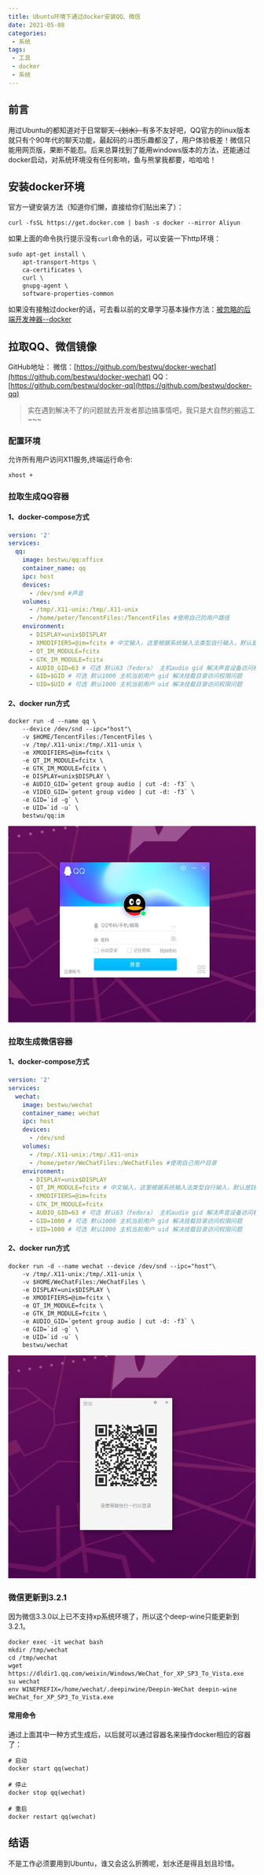```yaml
---
title: Ubuntu环境下通过docker安装QQ、微信
date: 2021-05-08
categories: 
 - 系统
tags:
 - 工具
 - docker
 - 系统
---
```


## 前言
用过Ubuntu的都知道对于日常聊天~~（划水）~~有多不友好吧，QQ官方的linux版本就只有个90年代的聊天功能，最起码的斗图乐趣都没了，用户体验极差！微信只能用网页版，果断不能忍。后来总算找到了能用windows版本的方法，还能通过docker启动，对系统环境没有任何影响，鱼与熊掌我都要，哈哈哈！

## 安装docker环境
官方一键安装方法（知道你们懒，直接给你们贴出来了）：
```
curl -fsSL https://get.docker.com | bash -s docker --mirror Aliyun
```
如果上面的命令执行提示没有`curl`命令的话，可以安装一下http环境：
```
sudo apt-get install \
    apt-transport-https \
    ca-certificates \
    curl \
    gnupg-agent \
    software-properties-common
```
如果没有接触过docker的话，可去看以前的文章学习基本操作方法：[被忽略的后端开发神器--docker](../../backend/201812/20181226-docker.md)

## 拉取QQ、微信镜像
GitHub地址：
微信：[https://github.com/bestwu/docker-wechat](https://github.com/bestwu/docker-wechat)
QQ：[https://github.com/bestwu/docker-qq](https://github.com/bestwu/docker-qq)
>实在遇到解决不了的问题就去开发者那边搞事情吧，我只是大自然的搬运工~~~

### 配置环境
允许所有用户访问X11服务,终端运行命令:
```
xhost +
```

### 拉取生成QQ容器

#### 1、docker-compose方式
```yaml
version: '2'
services:
  qq:
    image: bestwu/qq:office
    container_name: qq
    ipc: host
    devices:
      - /dev/snd #声音
    volumes:
      - /tmp/.X11-unix:/tmp/.X11-unix
      - /home/peter/TencentFiles:/TencentFiles #使用自己的用户路径
    environment:
      - DISPLAY=unix$DISPLAY
      - XMODIFIERS=@im=fcitx # 中文输入，这里根据系统输入法类型自行输入，默认是IBus
      - QT_IM_MODULE=fcitx
      - GTK_IM_MODULE=fcitx
      - AUDIO_GID=63 # 可选 默认63（fedora） 主机audio gid 解决声音设备访问权限问题
      - GID=$GID # 可选 默认1000 主机当前用户 gid 解决挂载目录访问权限问题
      - UID=$UID # 可选 默认1000 主机当前用户 uid 解决挂载目录访问权限问题
```
#### 2、docker run方式
```
docker run -d --name qq \
    --device /dev/snd --ipc="host"\
    -v $HOME/TencentFiles:/TencentFiles \
	-v /tmp/.X11-unix:/tmp/.X11-unix \
    -e XMODIFIERS=@im=fcitx \
    -e QT_IM_MODULE=fcitx \
    -e GTK_IM_MODULE=fcitx \
    -e DISPLAY=unix$DISPLAY \
    -e AUDIO_GID=`getent group audio | cut -d: -f3` \
    -e VIDEO_GID=`getent group video | cut -d: -f3` \
    -e GID=`id -g` \
    -e UID=`id -u` \
    bestwu/qq:im
```
![启动QQ界面](./images/qq_start.png)

### 拉取生成微信容器

#### 1、docker-compose方式
```yaml
version: '2'
services:
  wechat:
    image: bestwu/wechat
    container_name: wechat
    ipc: host
    devices:
      - /dev/snd
    volumes:
      - /tmp/.X11-unix:/tmp/.X11-unix
      - /home/peter/WeChatFiles:/WeChatFiles #使用自己用户目录
    environment:
      - DISPLAY=unix$DISPLAY
      - QT_IM_MODULE=fcitx # 中文输入，这里根据系统输入法类型自行输入，默认是IBus
      - XMODIFIERS=@im=fcitx
      - GTK_IM_MODULE=fcitx
      - AUDIO_GID=63 # 可选 默认63（fedora） 主机audio gid 解决声音设备访问权限问题
      - GID=1000 # 可选 默认1000 主机当前用户 gid 解决挂载目录访问权限问题
      - UID=1000 # 可选 默认1000 主机当前用户 uid 解决挂载目录访问权限问题
```

#### 2、docker run方式
```
docker run -d --name wechat --device /dev/snd --ipc="host"\
    -v /tmp/.X11-unix:/tmp/.X11-unix \
    -v $HOME/WeChatFiles:/WeChatFiles \
    -e DISPLAY=unix$DISPLAY \
    -e XMODIFIERS=@im=fcitx \
    -e QT_IM_MODULE=fcitx \
    -e GTK_IM_MODULE=fcitx \
    -e AUDIO_GID=`getent group audio | cut -d: -f3` \
    -e GID=`id -g` \
    -e UID=`id -u` \
    bestwu/wechat
```
![启动微信界面](./images/wechat_start.png)

### 微信更新到3.2.1
因为微信3.3.0以上已不支持xp系统环境了，所以这个deep-wine只能更新到3.2.1。
```
docker exec -it wechat bash
mkdir /tmp/wechat
cd /tmp/wechat
wget https://dldir1.qq.com/weixin/Windows/WeChat_for_XP_SP3_To_Vista.exe
su wechat
env WINEPREFIX=/home/wechat/.deepinwine/Deepin-WeChat deepin-wine WeChat_for_XP_SP3_To_Vista.exe
```

#### 常用命令

通过上面其中一种方式生成后，以后就可以通过容器名来操作docker相应的容器了：
```
# 启动
docker start qq(wechat)

# 停止
docker stop qq(wechat)

# 重启
docker restart qq(wechat)
```

## 结语

不是工作必须要用到Ubuntu，谁又会这么折腾呢，划水还是得且划且珍惜。

